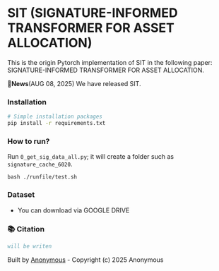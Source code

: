 # SIT (SIGNATURE-INFORMED TRANSFORMER FOR ASSET ALLOCATION)

This is the origin Pytorch implementation of SIT in the following paper: SIGNATURE-INFORMED TRANSFORMER FOR ASSET ALLOCATION.

🚩**News**(AUG 08, 2025)  We have released SIT.

### Installation

```bash
# Simple installation packages
pip install -r requirements.txt
```

### How to run?
Run `0_get_sig_data_all.py`; it will create a folder such as `signature_cache_6020`.

```
bash ./runfile/test.sh
```

### Dataset
- You can download via GOOGLE DRIVE

### 📚 Citation

```bibtex
will be writen
```


Built by [Anonymous](https://yoontae6719.github.io/) - Copyright (c) 2025 Anonymous
